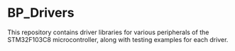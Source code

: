 # BP_Drivers
This repository contains driver libraries for various peripherals of the STM32F103C8 microcontroller, along with testing examples for each driver.

